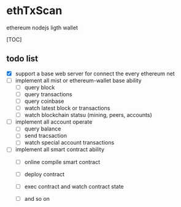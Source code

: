 # ethTxScan
ethereum nodejs ligth wallet 

[TOC]

## todo list 
- [x] support a base web server for connect the every ethereum net 
- [ ] implement all mist or ethereum-wallet base ability 
    - [ ] query block
    - [ ] query transactions 
    - [ ] query coinbase
    - [ ] watch latest block or transactions 
    - [ ] watch blockchain statsu (mining, peers, accounts)
- [ ] implement all account operate
    - [ ] query balance
    - [ ] send tracsaction
    - [ ] watch special account transactions
- [ ] implement all smart contract ability
    - [ ] online compile smart contract 
    - [ ] deploy contract 
    - [ ] exec contract and watch contract state
    - [ ] and so on 




